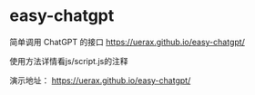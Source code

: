 # easy-chatgpt
简单调用 ChatGPT 的接口
https://uerax.github.io/easy-chatgpt/

使用方法详情看js/script.js的注释

演示地址：
https://uerax.github.io/easy-chatgpt/

